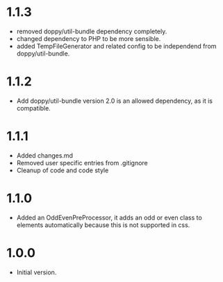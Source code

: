 # 1.1.3

* removed doppy/util-bundle dependency completely.
* changed dependency to PHP to be more sensible.
* added TempFileGenerator and related config to be independend from doppy/util-bundle.

# 1.1.2

* Add doppy/util-bundle version 2.0 is an allowed dependency, as it is compatible.

# 1.1.1

* Added changes.md
* Removed user specific entries from .gitignore
* Cleanup of code and code style

# 1.1.0

* Added an OddEvenPreProcessor, it adds an odd or even class to elements automatically because this is not supported in css.

# 1.0.0

* Initial version.
